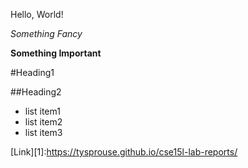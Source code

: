 Hello, World!

*Something Fancy*

**Something Important**

#Heading1

##Heading2

- list item1
- list item2
- list item3

[Link][1]:https://tysprouse.github.io/cse15l-lab-reports/


